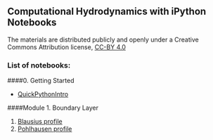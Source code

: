 
## Computational Hydrodynamics with iPython Notebooks

The materials are distributed publicly and openly under a Creative Commons Attribution license, [CC-BY 4.0](https://creativecommons.org/licenses/by/4.0/)

### List of notebooks:

####0. Getting Started

* [QuickPythonIntro](http://nbviewer.ipython.org/urls/github.com/barbagroup/AeroPython/blob/master/lessons/00_Lesson00_QuickPythonIntro.ipynb)

####Module 1. Boundary Layer

1. [Blausius profile](http://nbviewer.ipython.org/urls/github.com/weymouth/AeroPython/blob/master/lessons/Blasius.ipynb)
2. [Pohlhausen profile](http://nbviewer.ipython.org/urls/github.com/weymouth/AeroPython/blob/master/lessons/Pohlhausen.ipynb)

